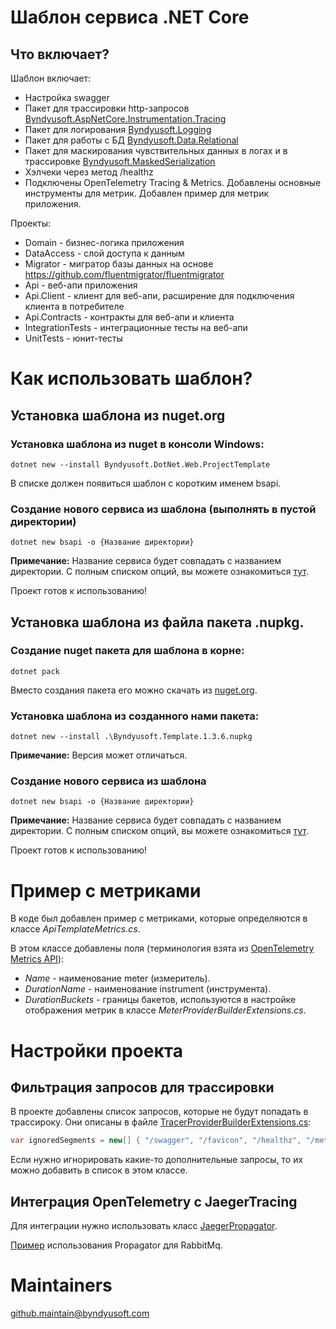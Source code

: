 ﻿# Шаблон сервиса .NET Core

## Что включает?
Шаблон включает:
 - Настройка swagger
 - Пакет для трассировки http-запросов [Byndyusoft.AspNetCore.Instrumentation.Tracing](https://github.com/Byndyusoft/Byndyusoft.AspNetCore.Instrumentation.Tracing)
 - Пакет для логирования [Byndyusoft.Logging](https://github.com/Byndyusoft/Byndyusoft.Logging)
 - Пакет для работы с БД [Byndyusoft.Data.Relational](https://github.com/Byndyusoft/Byndyusoft.Data.Relational)
 - Пакет для маскирования чувствительных данных в логах и в трассировке [Byndyusoft.MaskedSerialization](https://github.com/Byndyusoft/Byndyusoft.MaskedSerialization)
 - Хэлчеки через метод /healthz
 - Подключены OpenTelemetry Tracing & Metrics. Добавлены основные инструменты для метрик. Добавлен пример для метрик приложения.

Проекты:
- Domain - бизнес-логика приложения
- DataAccess - слой доступа к данным
- Migrator - мигратор базы данных на основе https://github.com/fluentmigrator/fluentmigrator
- Api - веб-апи приложения
- Api.Client - клиент для веб-апи, расширение для подключения клиента в потребителе
- Api.Contracts - контракты для веб-апи и клиента
- IntegrationTests - интеграционные тесты на веб-апи
- UnitTests - юнит-тесты

# Как использовать шаблон?

## Установка шаблона из nuget.org

### Установка шаблона из nuget в консоли Windows:
```shell
dotnet new --install Byndyusoft.DotNet.Web.ProjectTemplate
```

В списке должен появиться шаблон с коротким именем bsapi.

### Создание нового сервиса из шаблона (выполнять в пустой директории)
```shell
dotnet new bsapi -o {Название директории}
```
**Примечание:** Название сервиса будет совпадать с названием директории. С полным списком опций, вы можете ознакомиться [тут](https://learn.microsoft.com/en-us/dotnet/core/tools/dotnet-new).

Проект готов к использованию!

## Установка шаблона из файла пакета .nupkg.

### Создание nuget пакета для шаблона в корне:
```shell
dotnet pack
```

Вместо создания пакета его можно скачать из [nuget.org](https://www.nuget.org/packages/Byndyusoft.Template).

### Установка шаблона из созданного нами пакета:
```shell
dotnet new --install .\Byndyusoft.Template.1.3.6.nupkg
```

**Примечание:** Версия может отличаться.

### Создание нового сервиса из шаблона

```shell
dotnet new bsapi -o {Название директории}
```
**Примечание:** Название сервиса будет совпадать с названием директории. С полным списком опций, вы можете ознакомиться [тут](https://learn.microsoft.com/en-us/dotnet/core/tools/dotnet-new).

Проект готов к использованию!

# Пример с метриками

В коде был добавлен пример с метриками, которые определяются в классе *ApiTemplateMetrics.cs*.

В этом классе добавлены поля (терминология взята из [OpenTelemetry Metrics API](https://opentelemetry.io/docs/reference/specification/metrics/api/)):

 - *Name* - наименование meter (измеритель).
 - *DurationName* - наименование instrument (инструмента).
 - *DurationBuckets* - границы бакетов, используются в настройке отображения метрик в классе *MeterProviderBuilderExtensions.cs*.

# Настройки проекта

## Фильтрация запросов для трассировки

В проекте добавлены список запросов, которые не будут попадать в трассироку. Они описаны в файле [TracerProviderBuilderExtensions.cs](https://github.com/Byndyusoft/byndyusoft-templates-api/blob/main/templates/src/Api/Infrastructure/OpenTelemetry/TracerProviderBuilderExtensions.cs):

```csharp
var ignoredSegments = new[] { "/swagger", "/favicon", "/healthz", "/metrics" };
```

Если нужно игнорировать какие-то дополнительные запросы, то их можно добавить в список в этом классе.

## Интеграция OpenTelemetry с JaegerTracing
Для интеграции нужно использовать класс [JaegerPropagator](https://github.com/open-telemetry/opentelemetry-dotnet/blob/1da5b8623c2bc82fe3681e3c082a6b8e685b66b9/src/OpenTelemetry.Extensions.Propagators/JaegerPropagator.cs).

[Пример](https://github.com/open-telemetry/opentelemetry-dotnet/blob/25cfa1721fd8d55ca5e9ff55a8ac610bba9d69d1/examples/MicroserviceExample/Utils/Messaging/MessageSender.cs#77) использования Propagator для RabbitMq.

# Maintainers
github.maintain@byndyusoft.com
